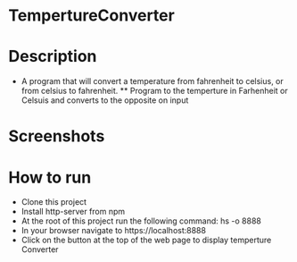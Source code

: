 # TempertureConverter

# Description 
* A program that will convert a temperature from fahrenheit to celsius, or from celsius to fahrenheit.
 ** Program to the temperture in Farhenheit or Celsuis and converts to the opposite on input


# Screenshots


# How to run
* Clone this project
* Install http-server from npm
* At the root of this project run the following command: hs -o 8888
* In your browser navigate to https://localhost:8888
* Click on the button at the top of the web page to display temperture Converter